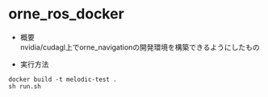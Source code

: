 # orne_ros_docker

* 概要  
nvidia/cudagl上でorne_navigationの開発環境を構築できるようにしたもの

* 実行方法
```
docker build -t melodic-test .
sh run.sh
```

